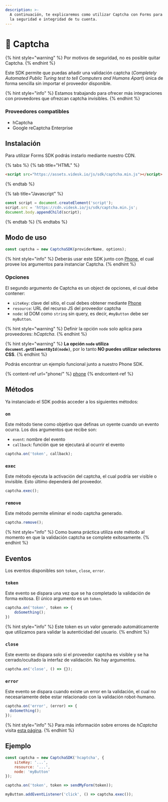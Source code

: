 ```yaml
---
description: >-
  A continuación, te explicaremos como utilizar Captcha con Forms para maximizar
  la seguridad e integridad de tu cuenta.
---
```


# 🤖 Captcha

{% hint style="warning" %}
Por motivos de seguridad, no es posible quitar Captcha.
{% endhint %}

Este SDK permite que puedas añadir una validación captcha (_Completely Automated Public Turing test to tell Computers and Humans Apart_) única de forma sencilla sin importar el proveedor disponible.

{% hint style="info" %}
Estamos trabajando para ofrecer más integraciones con proveedores que ofrezcan captcha invisibles.
{% endhint %}

### Proveedores compatibles

* hCaptcha
* Google reCaptcha Enterprise

## Instalación

Para utilizar Forms SDK podrás instarlo mediante nuestro CDN.

{% tabs %}
{% tab title="HTML" %}
```html
<script src="https://assets.videsk.io/js/sdk/captcha.min.js"></script>
```
{% endtab %}

{% tab title="Javascript" %}
```javascript
const script = document.createElement('script');
script.src = 'https://cdn.videsk.io/js/sdk/captcha.min.js';
document.body.appendChild(script);
```
{% endtab %}
{% endtabs %}

## Modo de uso

```javascript
const captcha = new CaptchaSDK(providerName, options);
```

{% hint style="info" %}
Deberás usar este SDK junto con [Phone](phone/#obtener-formulario), el cual provee los argumentos para instanciar Captcha.
{% endhint %}

### Opciones

El segundo argumento de Captcha es un object de opciones, el cual debe contener:

* `siteKey`: clave del sitio, el cual debes obtener mediante [Phone](phone/#obtener-formulario)
* `resource`: URL del recurso JS del proveedor captcha
* `node`: id DOM como `string` sin query, es decir, `#myButton` debe ser `myButton`.

{% hint style="warning" %}
Definir la opción `node` solo aplica para proveedores: _hCaptcha_.
{% endhint %}

{% hint style="warning" %}
**La opción `node` utiliza `document.getElementById(node)`**, por lo tanto **NO puedes utilizar selectores CSS**.
{% endhint %}

Podrás encontrar un ejemplo funcional junto a nuestro Phone SDK.

{% content-ref url="phone/" %}
[phone](phone/)
{% endcontent-ref %}

## Métodos

Ya instanciado el SDK podrás acceder a los siguientes métodos:

### `on`

Este método tiene como objetivo que definas un oyente cuando un evento ocurra. Los dos argumentos que recibe son:

* `event`: nombre del evento
* `callback`: función que se ejecutará al ocurrir el evento

```javascript
captcha.on('token', callback);
```

### `exec`

Este método ejecuta la activación del captcha, el cual podría ser visible o invisible. Esto último dependerá del proveedor.

```javascript
captcha.exec();
```

### `remove`

Este método permite eliminar el nodo captcha generado.

```javascript
captcha.remove();
```

{% hint style="info" %}
Como buena práctica utiliza este método al momento en que la validación captcha se complete exitosamente.
{% endhint %}

## Eventos

Los eventos disponibles son `token`, `close`, `error`.

### `token`

Este evento se dispara una vez que se ha completado la validación de forma exitosa. El único argumento es un `token`.

```javascript
captcha.on('token', token => {
    doSomething();
})
```

{% hint style="info" %}
Este token es un valor generado automáticamente que utilizamos para validar la autenticidad del usuario.
{% endhint %}

### `close`

Este evento se dispara solo si el proveedor captcha es visible y se ha cerrado/ocultado la interfaz de validación. No hay argumentos.

```javascript
captcha.on('close', () => {});
```

### `error`

Este evento se dispara cuando existe un error en la validación, el cual no necesariamente debe estar relacionado con la validación robot-humano.

```javascript
captcha.on('error', (error) => {
  doSomething();
});
```

{% hint style="info" %}
Para más información sobre errores de _hCaptcha_ visita [esta página](https://docs.hcaptcha.com/configuration#error-codes).
{% endhint %}

## Ejemplo

```javascript
const captcha = new CaptchaSDK('hcaptcha', {
    siteKey: '...',
    resource: '...',
    node: 'myButton'
});

captcha.on('token', token => sendMyForm(token));

myButton.addEventListener('click', () => captcha.exec());
```
